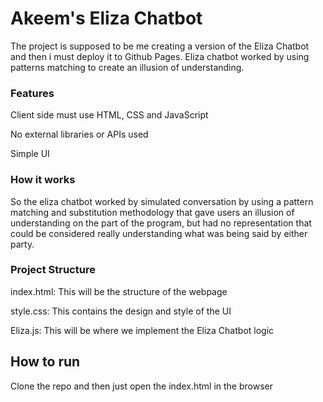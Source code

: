 # Akeem's Eliza Chatbot

The project is supposed to be me creating a version of the Eliza Chatbot and then i must deploy it to Github Pages. Eliza chatbot worked by using patterns matching to create an illusion of understanding.

### Features
Client side must use HTML, CSS and JavaScript

No external libraries or APIs used

Simple UI

### How it works
So the eliza chatbot worked by simulated conversation by using a pattern matching and substitution methodology that gave users an illusion of understanding on the part of the program, but had no representation that could be considered really understanding what was being said by either party.

### Project Structure
index.html: This will be the structure of the webpage

style.css: This contains the design and style of the UI

Eliza.js: This will be where we implement the Eliza Chatbot logic

## How to run
Clone the repo and then just open the index.html in the browser